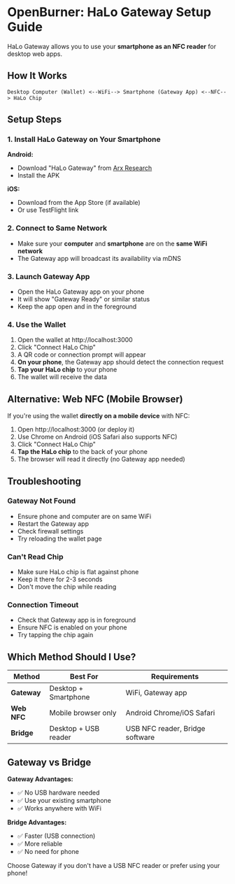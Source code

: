 # OpenBurner: HaLo Gateway Setup Guide

HaLo Gateway allows you to use your **smartphone as an NFC reader** for desktop web apps.

## How It Works

```
Desktop Computer (Wallet) <--WiFi--> Smartphone (Gateway App) <--NFC--> HaLo Chip
```

## Setup Steps

### 1. Install HaLo Gateway on Your Smartphone

**Android:**
- Download "HaLo Gateway" from [Arx Research](https://github.com/arx-research/libhalo/releases)
- Install the APK

**iOS:**
- Download from the App Store (if available)
- Or use TestFlight link

### 2. Connect to Same Network

- Make sure your **computer** and **smartphone** are on the **same WiFi network**
- The Gateway app will broadcast its availability via mDNS

### 3. Launch Gateway App

- Open the HaLo Gateway app on your phone
- It will show "Gateway Ready" or similar status
- Keep the app open and in the foreground

### 4. Use the Wallet

1. Open the wallet at http://localhost:3000
2. Click "Connect HaLo Chip"
3. A QR code or connection prompt will appear
4. **On your phone**, the Gateway app should detect the connection request
5. **Tap your HaLo chip** to your phone
6. The wallet will receive the data

## Alternative: Web NFC (Mobile Browser)

If you're using the wallet **directly on a mobile device** with NFC:

1. Open http://localhost:3000 (or deploy it)
2. Use Chrome on Android (iOS Safari also supports NFC)
3. Click "Connect HaLo Chip"
4. **Tap the HaLo chip** to the back of your phone
5. The browser will read it directly (no Gateway app needed)

## Troubleshooting

### Gateway Not Found
- Ensure phone and computer are on same WiFi
- Restart the Gateway app
- Check firewall settings
- Try reloading the wallet page

### Can't Read Chip
- Make sure HaLo chip is flat against phone
- Keep it there for 2-3 seconds
- Don't move the chip while reading

### Connection Timeout
- Check that Gateway app is in foreground
- Ensure NFC is enabled on your phone
- Try tapping the chip again

## Which Method Should I Use?

| Method | Best For | Requirements |
|--------|----------|--------------|
| **Gateway** | Desktop + Smartphone | WiFi, Gateway app |
| **Web NFC** | Mobile browser only | Android Chrome/iOS Safari |
| **Bridge** | Desktop + USB reader | USB NFC reader, Bridge software |

## Gateway vs Bridge

**Gateway Advantages:**
- ✅ No USB hardware needed
- ✅ Use your existing smartphone
- ✅ Works anywhere with WiFi

**Bridge Advantages:**
- ✅ Faster (USB connection)
- ✅ More reliable
- ✅ No need for phone

Choose Gateway if you don't have a USB NFC reader or prefer using your phone!

